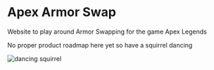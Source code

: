 # Apex Armor Swap

Website to play around Armor Swapping for the game Apex Legends

No proper product roadmap here yet so have a squirrel dancing

![dancing squirrel](https://user-images.githubusercontent.com/42207245/144754907-131a0caf-eada-4954-8082-239b8f3d17c9.gif)
